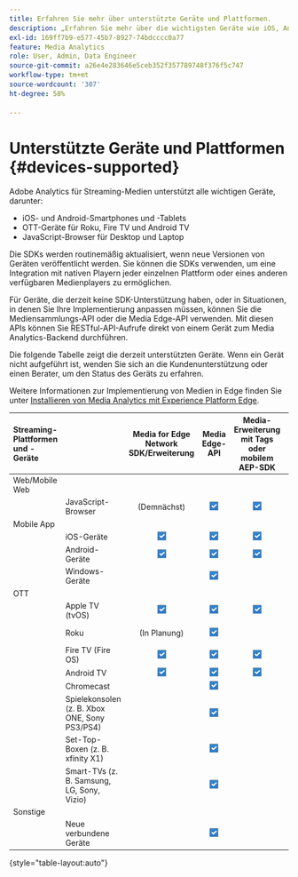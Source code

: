 ```yaml
---
title: Erfahren Sie mehr über unterstützte Geräte und Plattformen.
description: „Erfahren Sie mehr über die wichtigsten Geräte wie iOS, Android, OTT-Geräte und JavaScript-Browser, die Adobe Analytics for Streaming Media unterstützt.“
exl-id: 169ff7b9-e577-45b7-8927-74bdcccc0a77
feature: Media Analytics
role: User, Admin, Data Engineer
source-git-commit: a26e4e283646e5ceb352f357789748f376f5c747
workflow-type: tm+mt
source-wordcount: '307'
ht-degree: 58%

---
```


# Unterstützte Geräte und Plattformen {#devices-supported}

Adobe Analytics für Streaming-Medien unterstützt alle wichtigen Geräte, darunter:

* iOS- und Android-Smartphones und -Tablets
* OTT-Geräte für Roku, Fire TV und Android TV
* JavaScript-Browser für Desktop und Laptop

Die SDKs werden routinemäßig aktualisiert, wenn neue Versionen von Geräten veröffentlicht werden. Sie können die SDKs verwenden, um eine Integration mit nativen Playern jeder einzelnen Plattform oder eines anderen verfügbaren Medienplayers zu ermöglichen.

Für Geräte, die derzeit keine SDK-Unterstützung haben, oder in Situationen, in denen Sie Ihre Implementierung anpassen müssen, können Sie die Mediensammlungs-API oder die Media Edge-API verwenden. Mit diesen APIs können Sie RESTful-API-Aufrufe direkt von einem Gerät zum Media Analytics-Backend durchführen.

Die folgende Tabelle zeigt die derzeit unterstützten Geräte. Wenn ein Gerät nicht aufgeführt ist, wenden Sie sich an die Kundenunterstützung oder einen Berater, um den Status des Geräts zu erfahren.

Weitere Informationen zur Implementierung von Medien in Edge finden Sie unter [Installieren von Media Analytics mit Experience Platform Edge](/help/implementation/edge/implementation-edge.md).

| Streaming-Plattformen und -Geräte | | Media for Edge Network SDK/Erweiterung | Media Edge-API | Media-Erweiterung mit Tags oder mobilem AEP-SDK | Medien-SDK | Mediensammlungs-API |
|:---|:---|:---:|:---:|:---:|:---:|:---:|
| Web/Mobile Web | | | | | |
| | JavaScript-Browser | (Demnächst) | ![Unterstützt](/help/assets/icon-blue-check.png) | ![Unterstützt](/help/assets/icon-blue-check.png) | ![Unterstützt](/help/assets/icon-blue-check.png) | ![Unterstützt](/help/assets/icon-blue-check.png) |
| Mobile App | | | | | |
| | iOS-Geräte | ![Unterstützt](/help/assets/icon-blue-check.png) | ![Unterstützt](/help/assets/icon-blue-check.png) | ![Unterstützt](/help/assets/icon-blue-check.png) | | ![Unterstützt](/help/assets/icon-blue-check.png) | |
| | Android-Geräte | ![Unterstützt](/help/assets/icon-blue-check.png) | ![Unterstützt](/help/assets/icon-blue-check.png) | ![Unterstützt](/help/assets/icon-blue-check.png) | | ![Unterstützt](/help/assets/icon-blue-check.png) |
| | Windows-Geräte | | ![Unterstützt](/help/assets/icon-blue-check.png) | | | ![Unterstützt](/help/assets/icon-blue-check.png) |
| OTT | | | | | | |
| | Apple TV (tvOS) | ![Unterstützt](/help/assets/icon-blue-check.png) | ![Unterstützt](/help/assets/icon-blue-check.png) | ![Unterstützt](/help/assets/icon-blue-check.png) | | ![Unterstützt](/help/assets/icon-blue-check.png) |
| | Roku | (In Planung) | ![Unterstützt](/help/assets/icon-blue-check.png) | | ![Unterstützt](/help/assets/icon-blue-check.png)<br>(BrightScript) | ![Unterstützt](/help/assets/icon-blue-check.png)<br>(nativ) |
| | Fire TV (Fire OS) | ![Unterstützt](/help/assets/icon-blue-check.png) | ![Unterstützt](/help/assets/icon-blue-check.png) | ![Unterstützt](/help/assets/icon-blue-check.png) | | ![Unterstützt](/help/assets/icon-blue-check.png) |
| | Android TV | ![Unterstützt](/help/assets/icon-blue-check.png) | ![Unterstützt](/help/assets/icon-blue-check.png) | ![Unterstützt](/help/assets/icon-blue-check.png) | | ![Unterstützt](/help/assets/icon-blue-check.png) |
| | Chromecast | | ![Unterstützt](/help/assets/icon-blue-check.png) | | ![Unterstützt](/help/assets/icon-blue-check.png) | ![Unterstützt](/help/assets/icon-blue-check.png) |
| | Spielekonsolen (z. B. Xbox ONE, Sony PS3/PS4) | | ![Unterstützt](/help/assets/icon-blue-check.png) | | | ![Unterstützt](/help/assets/icon-blue-check.png) |
| | Set-Top-Boxen (z. B. xfinity X1) | | ![Unterstützt](/help/assets/icon-blue-check.png) | | | ![Unterstützt](/help/assets/icon-blue-check.png) |
| | Smart-TVs (z. B. Samsung, LG, Sony, Vizio) | | ![Unterstützt](/help/assets/icon-blue-check.png) | | | ![Unterstützt](/help/assets/icon-blue-check.png) |
| Sonstige | | | | | | |
| | Neue verbundene Geräte | | ![Unterstützt](/help/assets/icon-blue-check.png) | | | ![Unterstützt](/help/assets/icon-blue-check.png) |

{style="table-layout:auto"}
